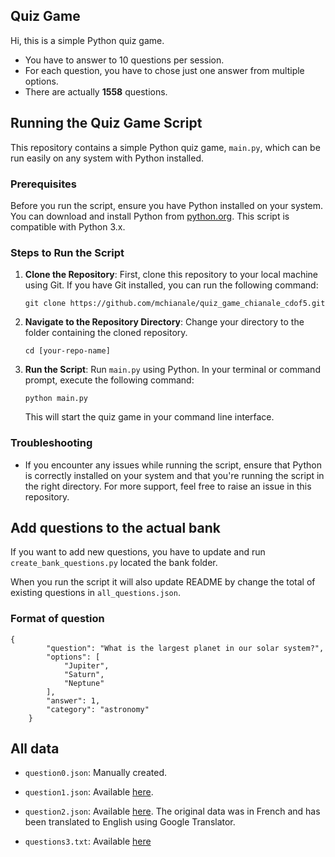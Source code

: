 ## Quiz Game
Hi, this is a simple Python quiz game.
- You have to answer to 10 questions per session.
- For each question, you have to chose just one answer from multiple options.
- There are actually **1558** questions.

## Running the Quiz Game Script

This repository contains a simple Python quiz game, `main.py`, which can be run easily on any system with Python installed.

### Prerequisites

Before you run the script, ensure you have Python installed on your system. You can download and install Python from [python.org](https://www.python.org/downloads/). This script is compatible with Python 3.x.

### Steps to Run the Script

1. **Clone the Repository**: First, clone this repository to your local machine using Git. If you have Git installed, you can run the following command:

   ```
   git clone https://github.com/mchianale/quiz_game_chianale_cdof5.git
   ```

2. **Navigate to the Repository Directory**: Change your directory to the folder containing the cloned repository.

   ```
   cd [your-repo-name]
   ```

3. **Run the Script**: Run `main.py` using Python. In your terminal or command prompt, execute the following command:

   ```
   python main.py
   ```

   This will start the quiz game in your command line interface.

### Troubleshooting

- If you encounter any issues while running the script, ensure that Python is correctly installed on your system and that you're running the script in the right directory. For more support, feel free to raise an issue in this repository.

## Add questions to the actual bank

If you want to add new questions, you have to update and run `create_bank_questions.py` located the bank folder.

When you run the script it will also update README by change the total of existing questions in `all_questions.json`.


### Format of question

```
{
        "question": "What is the largest planet in our solar system?",
        "options": [
            "Jupiter",
            "Saturn",
            "Neptune"
        ],
        "answer": 1,
        "category": "astronomy"
    }
```



## All data

- `question0.json`: Manually created.

- `question1.json`: Available [here](https://gist.github.com/cmota/f7919cd962a061126effb2d7118bec72).

- `question2.json`: Available [here](https://github.com/Eromnoj/quizAPI/blob/main/quiz.json). The original data was in French and has been translated to English using Google Translator.

- `questions3.txt`: Available [here](https://raw.githubusercontent.com/curiousily/simple-quiz/master/script/statements-data.json)

